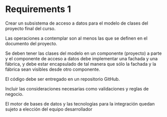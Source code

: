 # Requirements 1

Crear un subsistema de acceso a datos para el modelo de clases del proyecto final del curso.

Las operaciones a contemplar son al menos las que se definen en el documento del proyecto.

Se deben tener las clases del modelo en un componente (proyecto) a parte y el componente de acceso a datos debe implementar una fachada y una fábrica, y debe estar encapsulado de tal manera que sólo la fachada y la fábrica sean visibles desde otro componente.

El código debe ser entregado en un repositorio GitHub.

Incluir las consideraciones necesarias como validaciones y reglas de negocio.

El motor de bases de datos y las tecnologías para la integración quedan sujeto a elección del equipo desarrollador